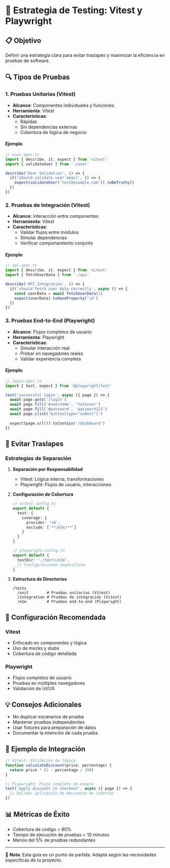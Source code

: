 # 🧪 Estrategia de Testing: Vitest y Playwright

## 📋 Objetivo
Definir una estrategia clara para evitar traslapes y maximizar la eficiencia en pruebas de software.

## 🔍 Tipos de Pruebas

### 1. Pruebas Unitarias (Vitest)
- **Alcance**: Componentes individuales y funciones
- **Herramienta**: Vitest
- **Características**:
  - Rápidas
  - Sin dependencias externas
  - Cobertura de lógica de negocio

#### Ejemplo
```typescript
// user.spec.ts
import { describe, it, expect } from 'vitest'
import { validateUser } from './user'

describe('User Validation', () => {
  it('should validate user email', () => {
    expect(validateUser('test@example.com')).toBeTruthy()
  })
})
```

### 2. Pruebas de Integración (Vitest)
- **Alcance**: Interacción entre componentes
- **Herramienta**: Vitest
- **Características**:
  - Validar flujos entre módulos
  - Simular dependencias
  - Verificar comportamiento conjunto

#### Ejemplo
```typescript
// api.spec.ts
import { describe, it, expect } from 'vitest'
import { fetchUserData } from './api'

describe('API Integration', () => {
  it('should fetch user data correctly', async () => {
    const userData = await fetchUserData(1)
    expect(userData).toHaveProperty('id')
  })
})
```

### 3. Pruebas End-to-End (Playwright)
- **Alcance**: Flujos completos de usuario
- **Herramienta**: Playwright
- **Características**:
  - Simular interacción real
  - Probar en navegadores reales
  - Validar experiencia completa

#### Ejemplo
```typescript
// login.spec.ts
import { test, expect } from '@playwright/test'

test('successful login', async ({ page }) => {
  await page.goto('/login')
  await page.fill('#username', 'testuser')
  await page.fill('#password', 'password123')
  await page.click('button[type="submit"]')
  
  expect(page.url()).toContain('/dashboard')
})
```

## 🚫 Evitar Traslapes

### Estrategias de Separación

1. **Separación por Responsabilidad**
   - Vitest: Lógica interna, transformaciones
   - Playwright: Flujos de usuario, interacciones

2. **Configuración de Cobertura**
   ```typescript
   // vitest.config.ts
   export default {
     test: {
       coverage: {
         provider: 'v8',
         exclude: ['**/e2e/**']
       }
     }
   }

   // playwright.config.ts
   export default {
     testDir: './tests/e2e',
     // Configuraciones específicas
   }
   ```

3. **Estructura de Directorios**
   ```
   /tests
     /unit        # Pruebas unitarias (Vitest)
     /integration # Pruebas de integración (Vitest)
     /e2e         # Pruebas end-to-end (Playwright)
   ```

## 🔧 Configuración Recomendada

### Vitest
- Enfocado en componentes y lógica
- Uso de mocks y stubs
- Cobertura de código detallada

### Playwright
- Flujos completos de usuario
- Pruebas en múltiples navegadores
- Validación de UI/UX

## 💡 Consejos Adicionales
- No duplicar escenarios de prueba
- Mantener pruebas independientes
- Usar fixtures para preparación de datos
- Documentar la intención de cada prueba

## 🚀 Ejemplo de Integración

```typescript
// Vitest: Validación de lógica
function calculateDiscount(price, percentage) {
  return price * (1 - percentage / 100)
}

// Playwright: Flujo completo de compra
test('apply discount in checkout', async ({ page }) => {
  // Validar aplicación de descuento en interfaz
})
```

## 📊 Métricas de Éxito
- Cobertura de código > 80%
- Tiempo de ejecución de pruebas < 10 minutos
- Menos del 5% de pruebas redundantes

---

📝 **Nota**: Esta guía es un punto de partida. Adapta según las necesidades específicas de tu proyecto.
